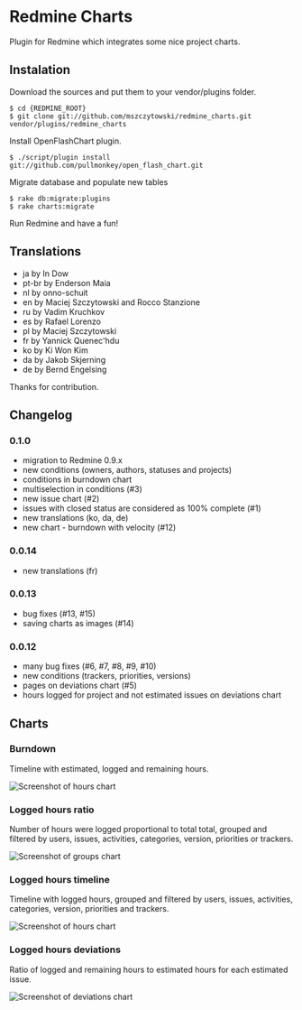 Redmine Charts
==============

Plugin for Redmine which integrates some nice project charts.

## Instalation

Download the sources and put them to your vendor/plugins folder.

    $ cd {REDMINE_ROOT}
    $ git clone git://github.com/mszczytowski/redmine_charts.git vendor/plugins/redmine_charts

Install OpenFlashChart plugin. 

    $ ./script/plugin install git://github.com/pullmonkey/open_flash_chart.git

Migrate database and populate new tables

    $ rake db:migrate:plugins
    $ rake charts:migrate

Run Redmine and have a fun!

## Translations

- ja by In Dow
- pt-br by Enderson Maia
- nl by onno-schuit
- en by Maciej Szczytowski and Rocco Stanzione
- ru by Vadim Kruchkov
- es by Rafael Lorenzo 
- pl by Maciej Szczytowski
- fr by Yannick Quenec'hdu
- ko by Ki Won Kim
- da by Jakob Skjerning
- de by Bernd Engelsing

Thanks for contribution. 

## Changelog

### 0.1.0

- migration to Redmine 0.9.x
- new conditions (owners, authors, statuses and projects)
- conditions in burndown chart
- multiselection in conditions (#3)
- new issue chart (#2)
- issues with closed status are considered as 100% complete (#1)
- new translations (ko, da, de)
- new chart - burndown with velocity (#12)

### 0.0.14

- new translations (fr)

### 0.0.13

- bug fixes (#13, #15)
- saving charts as images (#14)

### 0.0.12

- many bug fixes (#6, #7, #8, #9, #10)
- new conditions (trackers, priorities, versions)
- pages on deviations chart (#5)
- hours logged for project and not estimated issues on deviations chart

## Charts

### Burndown

Timeline with estimated, logged and remaining hours.

![Screenshot of hours chart](http://farm4.static.flickr.com/3487/3219872709_03a137e740_o.jpg)

### Logged hours ratio

Number of hours were logged proportional to total total, grouped and filtered by users, issues, activities, categories, version, priorities or trackers.

![Screenshot of groups chart](http://farm4.static.flickr.com/3313/3220723922_64540005a0_o.jpg)

### Logged hours timeline

Timeline with logged hours, grouped and filtered by users, issues, activities, categories, version, priorities and trackers.

![Screenshot of hours chart](http://farm4.static.flickr.com/3112/3220723804_2b274e7e2f_o.jpg)

### Logged hours deviations

Ratio of logged and remaining hours to estimated hours for each estimated issue.

![Screenshot of deviations chart](http://farm4.static.flickr.com/3441/3219872389_4f1d105c1d_o.jpg)
